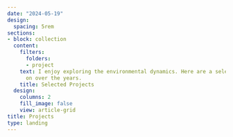 ```yaml
---
date: "2024-05-19"
design:
  spacing: 5rem
sections:
- block: collection
  content:
    filters:
      folders:
      - project
    text: I enjoy exploring the environmental dynamics. Here are a selection of projects that I have worked
      on over the years.
    title: Selected Projects
  design:
    columns: 2
    fill_image: false
    view: article-grid
title: Projects
type: landing
---
```

